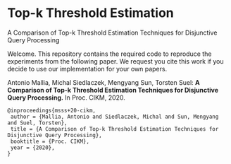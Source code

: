 # Top-k Threshold Estimation
A Comparison of Top-k Threshold Estimation Techniques for Disjunctive Query Processing

Welcome. This repository contains the required code to reproduce the experiments from
the following paper. We request you cite this work if you decide to use our implementation
for your own papers.

Antonio Mallia, Michal Siedlaczek, Mengyang Sun, Torsten Suel: **A Comparison of Top-k Threshold Estimation Techniques for Disjunctive Query Processing.** In Proc. CIKM, 2020.

```
@inproceedings{msss+20-cikm,
 author = {Mallia, Antonio and Siedlaczek, Michal and Sun, Mengyang and Suel, Torsten},
 title = {A Comparison of Top-k Threshold Estimation Techniques for Disjunctive Query Processing},
 booktitle = {Proc. CIKM},
 year = {2020},
}
```
